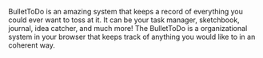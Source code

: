 BulletToDo is an amazing system that keeps a record of everything you could ever want to toss at it.
It can be your task manager, sketchbook, journal, idea catcher, and much more!
The BulletToDo is a organizational system in your browser that keeps track of anything you would like to in an coherent way.
